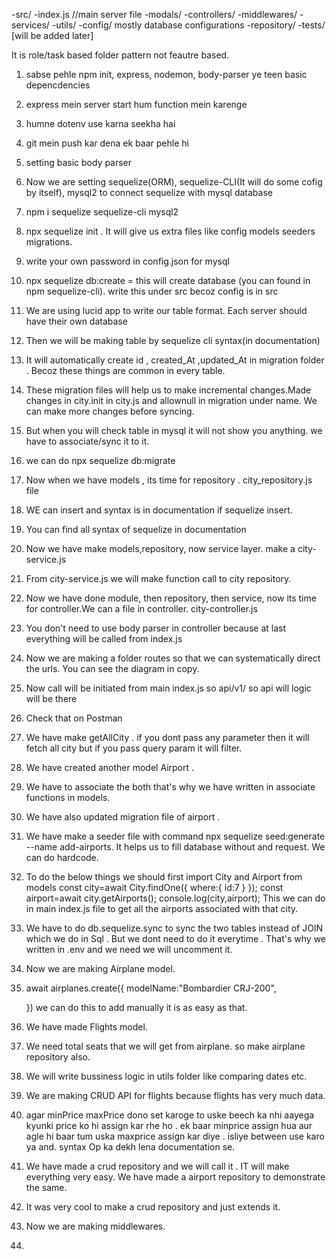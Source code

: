  -src/
    -index.js //main server file
    -modals/
    -controllers/
    -middlewares/
    -services/
    -utils/
    -config/            mostly database configurations
    -repository/
 -tests/  [will be added later]

 It is role/task based folder pattern not feautre based.



1) sabse pehle npm init, express, nodemon, body-parser ye teen basic depencdencies
2) express mein server start hum function mein karenge 
3) humne dotenv use karna seekha hai  
4) git mein push kar dena ek baar pehle hi
5) setting basic body parser 
6) Now we are setting sequelize(ORM), sequelize-CLI(It will do some cofig by itself), mysql2 to connect sequelize with mysql database
7) npm i sequelize sequelize-cli mysql2
8) npx sequelize init . It will give us extra files like config models seeders migrations.
9) write your own password in config.json for mysql
10) npx sequelize db:create = this will create database (you can found in npm sequelize-cli). write this under src becoz config is in src
11) We are using lucid  app to write our table format. Each server should have their own database
12) Then we will be making table by sequelize cli syntax(in documentation)
13) It will automatically create id , created_At ,updated_At in migration folder . Becoz these things are common in every table.
14) These migration files will help us to make incremental changes.Made changes in city.init in city.js and allownull in migration under name. We can make more changes before syncing.
15) But when you will check table in mysql it will not show you anything. we have to associate/sync it to it.
16) we can do npx sequelize db:migrate
17) Now when we have models , its time for repository . city_repository.js file 
18) WE can insert and syntax is in documentation if sequelize insert.
19) You can find all syntax of sequelize in documentation
20) Now we have make models,repository, now service layer. make a city-service.js
21) From city-service.js we will make function call to city repository.
22) Now we have done module, then repository, then service, now its time for controller.We can a file in controller. city-controller.js
23) You don't need to use body parser in controller because at last everything will be called from index.js
24) Now we are making a folder routes so that we can systematically direct the urls. You can see the diagram in copy.
25) Now call will be initiated from main index.js so api/v1/ so api will logic will be there
26) Check that on Postman
27) We have make getAllCity . if you dont pass any parameter then it will fetch all city but if you pass query param it will filter.
28) We have created another model Airport . 
29) We have to associate the both that's why we have written in associate functions in models.
30) We have also updated migration file of airport .
31) We have make a seeder file with command npx sequelize seed:generate --name add-airports. It helps us to fill database without and request. We can do hardcode.
32) To do the below things we should first import City and Airport from models
const city=await City.findOne({
      where:{
        id:7
      }
    });
    const airport=await city.getAirports();
    console.log(city,airport);         This we can do in main index.js file to get all the airports associated with that city.

33) We have to do db.sequelize.sync to sync the two tables instead of JOIN which we do in Sql . But we dont need to do it everytime . That's why we written in .env and we need we will uncomment it.
34) Now we are making Airplane model.
35) await airplanes.create({
      modelName:"Bombardier CRJ-200",

    }) we can do this to add manually it is as easy as that.
36) We have made Flights model.
37) We need total seats that we will get from airplane. so make airplane repository also.
38) We will write bussiness logic in utils folder like comparing dates etc.
39) We are making CRUD API for flights because flights has very much data.
40) agar minPrice maxPrice dono set karoge to uske beech ka nhi aayega kyunki price ko hi assign kar rhe ho .
ek baar minprice assign hua aur agle hi baar tum uska maxprice assign kar diye . isliye between use karo ya and. syntax Op ka dekh lena documentation se.
41) We have made a crud repository and we will call it . IT will make everything very easy. We have made a airport repository to demonstrate the same.
42) It was very cool to make a crud repository and just extends it.
43) Now we are making middlewares.
44) 